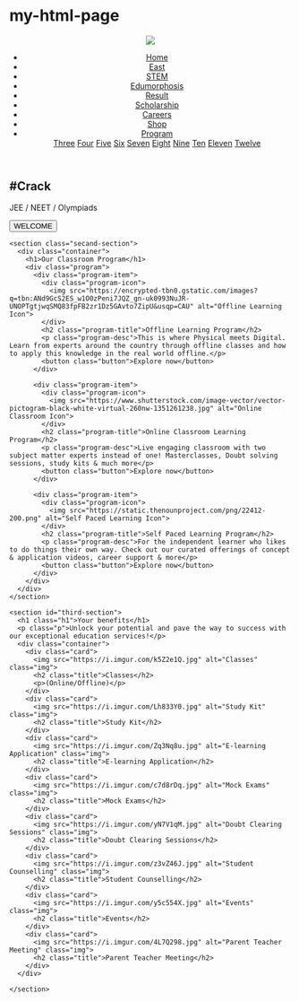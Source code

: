 # my-html-page
<!DOCTYPE html>
<html lang="en">
<head>
    <meta charset="UTF-8">
    <meta name="viewport" content="width=device-width, initial-scale=1.0">
    <title>Document</title>
    <link href="styel.css" rel="stylesheet" type="text/css"/>
</head>
<body>
    <header class="header">
        <img src="logo.png" class="logo">
        <ul class="navber">
            <li><a href="#home" class="active">Home</a></li>
            <li><a href="https://2023.edudigm.in/east">East</a></li>
            <li><a href="#home">STEM</a></li>
            <li><a href="#news">Edumorphosis</a></li>
            <li><a href="#home">Result</a></li>
            <li><a href="#news">Scholarship</a></li>
            <li><a href="#home">Careers</a></li>
            <li><a href="#news">Shop</a></li>
            <li class="dropdown">
              <a href="#" class="dropbtn">Program</a>
              <div class="dropdown-content">
                <a href="#">Three</a>
                <a href="#">Four</a>
                <a href="#">Five</a>
                <a href="#">Six</a>
                <a href="#">Seven</a>
                <a href="#">Eight</a>
                <a href="#">Nine</a>
                <a href="#">Ten</a>
                <a href="#">Eleven</a>
                <a href="#">Twelve</a>
              </div>
            </li>
          </ul>
    </header>
    <section class="first-section">
      <div id="main">
        <h1 class="h1">#Crack</h1>
        <p class="p">JEE / NEET / Olympiads</p>
        <button class="button">WELCOME</button>
      </div>
    </section>

    <section class="secand-section">
      <div class="container">
        <h1>Our Classroom Program</h1>
        <div class="program">
          <div class="program-item">
            <div class="program-icon">
              <img src="https://encrypted-tbn0.gstatic.com/images?q=tbn:ANd9GcS2ES_w1O0zPeni7JQZ_gn-uk0993NuJR-UNOPTgtjwqSMQ83fpFB2zr1Dz5GAvto7ZipU&usqp=CAU" alt="Offline Learning Icon">
            </div>
            <h2 class="program-title">Offline Learning Program</h2>
            <p class="program-desc">This is where Physical meets Digital. Learn from experts around the country through offline classes and how to apply this knowledge in the real world offline.</p>
            <button class="button">Explore now</button>
          </div>
      
          <div class="program-item">
            <div class="program-icon">
              <img src="https://www.shutterstock.com/image-vector/vector-pictogram-black-white-virtual-260nw-1351261238.jpg" alt="Online Classroom Icon">
            </div>
            <h2 class="program-title">Online Classroom Learning Program</h2>
            <p class="program-desc">Live engaging classroom with two subject matter experts instead of one! Masterclasses, Doubt solving sessions, study kits & much more</p>
            <button class="button">Explore now</button>
          </div>
      
          <div class="program-item">
            <div class="program-icon">
              <img src="https://static.thenounproject.com/png/22412-200.png" alt="Self Paced Learning Icon">
            </div>
            <h2 class="program-title">Self Paced Learning Program</h2>
            <p class="program-desc">For the independent learner who likes to do things their own way. Check out our curated offerings of concept & application videos, career support & more</p>
            <button class="button">Explore now</button>
          </div>
        </div>
      </div>
    </section>

    <section id="third-section">
      <h1 class="h1">Your benefits</h1>
      <p class="p">Unlock your potential and pave the way to success with our exceptional education services!</p>
      <div class="container">
        <div class="card">
          <img src="https://i.imgur.com/k5Z2e1Q.jpg" alt="Classes" class="img">
          <h2 class="title">Classes</h2>
          <p>(Online/Offline)</p>
        </div>
        <div class="card">
          <img src="https://i.imgur.com/Lh833Y0.jpg" alt="Study Kit" class="img">
          <h2 class="title">Study Kit</h2>
        </div>
        <div class="card">
          <img src="https://i.imgur.com/Zq3Nq8u.jpg" alt="E-learning Application" class="img">
          <h2 class="title">E-learning Application</h2>
        </div>
        <div class="card">
          <img src="https://i.imgur.com/c7d8rDq.jpg" alt="Mock Exams" class="img">
          <h2 class="title">Mock Exams</h2>
        </div>
        <div class="card">
          <img src="https://i.imgur.com/yN7V1qM.jpg" alt="Doubt Clearing Sessions" class="img">
          <h2 class="title">Doubt Clearing Sessions</h2>
        </div>
        <div class="card">
          <img src="https://i.imgur.com/z3vZ46J.jpg" alt="Student Counselling" class="img">
          <h2 class="title">Student Counselling</h2>
        </div>
        <div class="card">
          <img src="https://i.imgur.com/y5c554X.jpg" alt="Events" class="img">
          <h2 class="title">Events</h2>
        </div>
        <div class="card">
          <img src="https://i.imgur.com/4L7Q298.jpg" alt="Parent Teacher Meeting" class="img">
          <h2 class="title">Parent Teacher Meeting</h2>
        </div>
      </div>

    </section>
</body>
</html>
